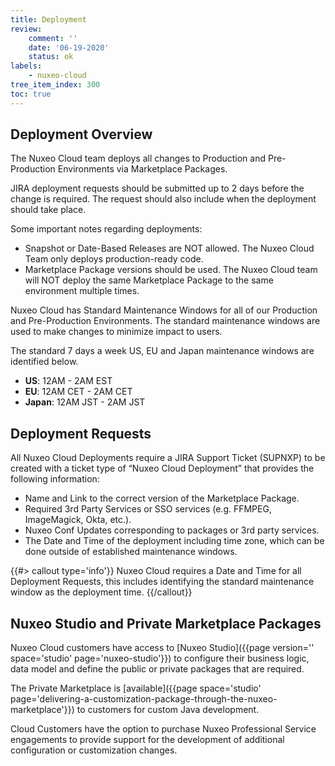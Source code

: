 ```yaml
---
title: Deployment
review:
    comment: ''
    date: '06-19-2020'
    status: ok
labels:
    - nuxeo-cloud
tree_item_index: 300
toc: true
---
```


## Deployment Overview

The Nuxeo Cloud team deploys all changes to Production and Pre-Production Environments via Marketplace Packages.

JIRA deployment requests should be submitted up to 2 days before the change is required. The request should also include when the deployment should take place.

Some important notes regarding deployments:
- Snapshot or Date-Based Releases are NOT allowed. The Nuxeo Cloud Team only deploys production-ready code.
- Marketplace Package versions should be used. The Nuxeo Cloud team will NOT deploy the same Marketplace Package to the same environment multiple times.

Nuxeo Cloud has Standard Maintenance Windows for all of our Production and Pre-Production Environments. The standard maintenance windows are used to make changes to minimize impact to users.

The standard 7 days a week US, EU and Japan maintenance windows are identified below.

- **US**: 12AM - 2AM EST
- **EU**: 12AM CET - 2AM CET
- **Japan**: 12AM JST - 2AM JST

## Deployment Requests

All Nuxeo Cloud Deployments require a JIRA Support Ticket (SUPNXP) to be created with a ticket type of “Nuxeo Cloud Deployment” that provides the following information:

- Name and Link to the correct version of the Marketplace Package.
- Required 3rd Party Services or SSO services (e.g. FFMPEG, ImageMagick, Okta, etc.).
- Nuxeo Conf Updates corresponding to packages or 3rd party services.
- The Date and Time of the deployment including time zone, which can be done outside of established maintenance windows.

{{#> callout type='info'}}
Nuxeo Cloud requires a Date and Time for all Deployment Requests, this includes identifying the standard maintenance window as the deployment time.
{{/callout}}

## Nuxeo Studio and Private Marketplace Packages

Nuxeo Cloud customers have access to [Nuxeo Studio]({{page version='' space='studio' page='nuxeo-studio'}}) to configure their business logic, data model and define the public or private packages that are required.

The Private Marketplace is [available]({{page space='studio' page='delivering-a-customization-package-through-the-nuxeo-marketplace'}}) to customers for custom Java development.

Cloud Customers have the option to purchase Nuxeo Professional Service engagements to provide support for the development of additional configuration or customization changes.
